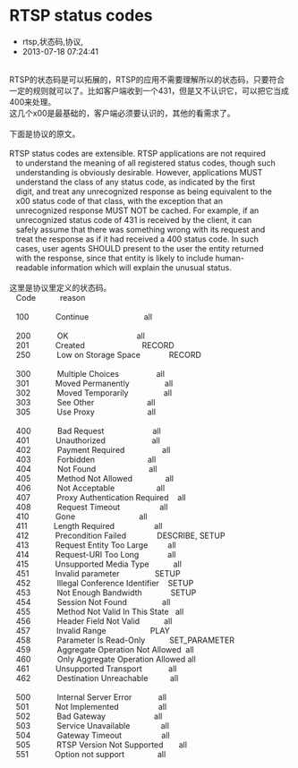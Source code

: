 # RTSP status codes
- rtsp,状态码,协议,
- 2013-07-18 07:24:41


<div><br /></div><div>RTSP的状态码是可以拓展的，RTSP的应用不需要理解所以的状态码，只要符合一定的规则就可以了。比如客户端收到一个431，但是又不认识它，可以把它当成400来处理。</div><div>这几个x00是最基础的，客户端必须要认识的，其他的看需求了。</div><div><br /></div><div>下面是协议的原文。</div><div><br /></div><div>RTSP status codes are extensible. RTSP applications are not required</div><div>&nbsp; &nbsp;to understand the meaning of all registered status codes, though such</div><div>&nbsp; &nbsp;understanding is obviously desirable. However, applications MUST</div><div>&nbsp; &nbsp;understand the class of any status code, as indicated by the first</div><div>&nbsp; &nbsp;digit, and treat any unrecognized response as being equivalent to the</div><div>&nbsp; &nbsp;x00 status code of that class, with the exception that an</div><div>&nbsp; &nbsp;unrecognized response MUST NOT be cached. For example, if an</div><div>&nbsp; &nbsp;unrecognized status code of 431 is received by the client, it can</div><div>&nbsp; &nbsp;safely assume that there was something wrong with its request and</div><div>&nbsp; &nbsp;treat the response as if it had received a 400 status code. In such</div><div>&nbsp; &nbsp;cases, user agents SHOULD present to the user the entity returned</div><div>&nbsp; &nbsp;with the response, since that entity is likely to include human-</div><div>&nbsp; &nbsp;readable information which will explain the unusual status.</div><div><br /></div><div>这里是协议里定义的状态码。</div><div>&nbsp; &nbsp;Code &nbsp; &nbsp; &nbsp; &nbsp; &nbsp; reason</div><div><br /></div><div>&nbsp; &nbsp;100 &nbsp; &nbsp; &nbsp; &nbsp; &nbsp; &nbsp;Continue &nbsp; &nbsp; &nbsp; &nbsp; &nbsp; &nbsp; &nbsp; &nbsp; &nbsp; &nbsp; &nbsp; &nbsp; all</div><div><br /></div><div>&nbsp; &nbsp;200 &nbsp; &nbsp; &nbsp; &nbsp; &nbsp; &nbsp;OK &nbsp; &nbsp; &nbsp; &nbsp; &nbsp; &nbsp; &nbsp; &nbsp; &nbsp; &nbsp; &nbsp; &nbsp; &nbsp; &nbsp; &nbsp; all</div><div>&nbsp; &nbsp;201 &nbsp; &nbsp; &nbsp; &nbsp; &nbsp; &nbsp;Created &nbsp; &nbsp; &nbsp; &nbsp; &nbsp; &nbsp; &nbsp; &nbsp; &nbsp; &nbsp; &nbsp; &nbsp; &nbsp;RECORD</div><div>&nbsp; &nbsp;250 &nbsp; &nbsp; &nbsp; &nbsp; &nbsp; &nbsp;Low on Storage Space &nbsp; &nbsp; &nbsp; &nbsp; &nbsp; &nbsp; RECORD</div><div><br /></div><div>&nbsp; &nbsp;300 &nbsp; &nbsp; &nbsp; &nbsp; &nbsp; &nbsp;Multiple Choices &nbsp; &nbsp; &nbsp; &nbsp; &nbsp; &nbsp; &nbsp; &nbsp; all</div><div>&nbsp; &nbsp;301 &nbsp; &nbsp; &nbsp; &nbsp; &nbsp; &nbsp;Moved Permanently &nbsp; &nbsp; &nbsp; &nbsp; &nbsp; &nbsp; &nbsp; &nbsp;all</div><div>&nbsp; &nbsp;302 &nbsp; &nbsp; &nbsp; &nbsp; &nbsp; &nbsp;Moved Temporarily &nbsp; &nbsp; &nbsp; &nbsp; &nbsp; &nbsp; &nbsp; &nbsp;all</div><div>&nbsp; &nbsp;303 &nbsp; &nbsp; &nbsp; &nbsp; &nbsp; &nbsp;See Other &nbsp; &nbsp; &nbsp; &nbsp; &nbsp; &nbsp; &nbsp; &nbsp; &nbsp; &nbsp; &nbsp; &nbsp;all</div><div>&nbsp; &nbsp;305 &nbsp; &nbsp; &nbsp; &nbsp; &nbsp; &nbsp;Use Proxy &nbsp; &nbsp; &nbsp; &nbsp; &nbsp; &nbsp; &nbsp; &nbsp; &nbsp; &nbsp; &nbsp; &nbsp;all</div><div><br /></div><div>&nbsp; &nbsp;400 &nbsp; &nbsp; &nbsp; &nbsp; &nbsp; &nbsp;Bad Request &nbsp; &nbsp; &nbsp; &nbsp; &nbsp; &nbsp; &nbsp; &nbsp; &nbsp; &nbsp; &nbsp;all</div><div>&nbsp; &nbsp;401 &nbsp; &nbsp; &nbsp; &nbsp; &nbsp; &nbsp;Unauthorized &nbsp; &nbsp; &nbsp; &nbsp; &nbsp; &nbsp; &nbsp; &nbsp; &nbsp; &nbsp; all</div><div>&nbsp; &nbsp;402 &nbsp; &nbsp; &nbsp; &nbsp; &nbsp; &nbsp;Payment Required &nbsp; &nbsp; &nbsp; &nbsp; &nbsp; &nbsp; &nbsp; &nbsp; all</div><div>&nbsp; &nbsp;403 &nbsp; &nbsp; &nbsp; &nbsp; &nbsp; &nbsp;Forbidden &nbsp; &nbsp; &nbsp; &nbsp; &nbsp; &nbsp; &nbsp; &nbsp; &nbsp; &nbsp; &nbsp; &nbsp;all</div><div>&nbsp; &nbsp;404 &nbsp; &nbsp; &nbsp; &nbsp; &nbsp; &nbsp;Not Found &nbsp; &nbsp; &nbsp; &nbsp; &nbsp; &nbsp; &nbsp; &nbsp; &nbsp; &nbsp; &nbsp; &nbsp;all</div><div>&nbsp; &nbsp;405 &nbsp; &nbsp; &nbsp; &nbsp; &nbsp; &nbsp;Method Not Allowed &nbsp; &nbsp; &nbsp; &nbsp; &nbsp; &nbsp; &nbsp; all</div><div>&nbsp; &nbsp;406 &nbsp; &nbsp; &nbsp; &nbsp; &nbsp; &nbsp;Not Acceptable &nbsp; &nbsp; &nbsp; &nbsp; &nbsp; &nbsp; &nbsp; &nbsp; &nbsp; all</div><div>&nbsp; &nbsp;407 &nbsp; &nbsp; &nbsp; &nbsp; &nbsp; &nbsp;Proxy Authentication Required &nbsp; &nbsp;all</div><div>&nbsp; &nbsp;408 &nbsp; &nbsp; &nbsp; &nbsp; &nbsp; &nbsp;Request Timeout &nbsp; &nbsp; &nbsp; &nbsp; &nbsp; &nbsp; &nbsp; &nbsp; &nbsp;all</div><div>&nbsp; &nbsp;410 &nbsp; &nbsp; &nbsp; &nbsp; &nbsp; &nbsp;Gone &nbsp; &nbsp; &nbsp; &nbsp; &nbsp; &nbsp; &nbsp; &nbsp; &nbsp; &nbsp; &nbsp; &nbsp; &nbsp; &nbsp; all</div><div>&nbsp; &nbsp;411 &nbsp; &nbsp; &nbsp; &nbsp; &nbsp; &nbsp;Length Required &nbsp; &nbsp; &nbsp; &nbsp; &nbsp; &nbsp; &nbsp; &nbsp; &nbsp;all</div><div>&nbsp; &nbsp;412 &nbsp; &nbsp; &nbsp; &nbsp; &nbsp; &nbsp;Precondition Failed &nbsp; &nbsp; &nbsp; &nbsp; &nbsp; &nbsp; &nbsp;DESCRIBE, SETUP</div><div>&nbsp; &nbsp;413 &nbsp; &nbsp; &nbsp; &nbsp; &nbsp; &nbsp;Request Entity Too Large &nbsp; &nbsp; &nbsp; &nbsp; all</div><div>&nbsp; &nbsp;414 &nbsp; &nbsp; &nbsp; &nbsp; &nbsp; &nbsp;Request-URI Too Long &nbsp; &nbsp; &nbsp; &nbsp; &nbsp; &nbsp; all</div><div>&nbsp; &nbsp;415 &nbsp; &nbsp; &nbsp; &nbsp; &nbsp; &nbsp;Unsupported Media Type &nbsp; &nbsp; &nbsp; &nbsp; &nbsp; all</div><div>&nbsp; &nbsp;451 &nbsp; &nbsp; &nbsp; &nbsp; &nbsp; &nbsp;Invalid parameter &nbsp; &nbsp; &nbsp; &nbsp; &nbsp; &nbsp; &nbsp; &nbsp;SETUP</div><div>&nbsp; &nbsp;452 &nbsp; &nbsp; &nbsp; &nbsp; &nbsp; &nbsp;Illegal Conference Identifier &nbsp; &nbsp;SETUP</div><div>&nbsp; &nbsp;453 &nbsp; &nbsp; &nbsp; &nbsp; &nbsp; &nbsp;Not Enough Bandwidth &nbsp; &nbsp; &nbsp; &nbsp; &nbsp; &nbsp; SETUP</div><div>&nbsp; &nbsp;454 &nbsp; &nbsp; &nbsp; &nbsp; &nbsp; &nbsp;Session Not Found &nbsp; &nbsp; &nbsp; &nbsp; &nbsp; &nbsp; &nbsp; &nbsp;all</div><div>&nbsp; &nbsp;455 &nbsp; &nbsp; &nbsp; &nbsp; &nbsp; &nbsp;Method Not Valid In This State &nbsp; all</div><div>&nbsp; &nbsp;456 &nbsp; &nbsp; &nbsp; &nbsp; &nbsp; &nbsp;Header Field Not Valid &nbsp; &nbsp; &nbsp; &nbsp; &nbsp; all</div><div>&nbsp; &nbsp;457 &nbsp; &nbsp; &nbsp; &nbsp; &nbsp; &nbsp;Invalid Range &nbsp; &nbsp; &nbsp; &nbsp; &nbsp; &nbsp; &nbsp; &nbsp; &nbsp; &nbsp;PLAY</div><div>&nbsp; &nbsp;458 &nbsp; &nbsp; &nbsp; &nbsp; &nbsp; &nbsp;Parameter Is Read-Only &nbsp; &nbsp; &nbsp; &nbsp; &nbsp; SET_PARAMETER</div><div>&nbsp; &nbsp;459 &nbsp; &nbsp; &nbsp; &nbsp; &nbsp; &nbsp;Aggregate Operation Not Allowed &nbsp;all</div><div>&nbsp; &nbsp;460 &nbsp; &nbsp; &nbsp; &nbsp; &nbsp; &nbsp;Only Aggregate Operation Allowed all</div><div>&nbsp; &nbsp;461 &nbsp; &nbsp; &nbsp; &nbsp; &nbsp; &nbsp;Unsupported Transport &nbsp; &nbsp; &nbsp; &nbsp; &nbsp; &nbsp;all</div><div>&nbsp; &nbsp;462 &nbsp; &nbsp; &nbsp; &nbsp; &nbsp; &nbsp;Destination Unreachable &nbsp; &nbsp; &nbsp; &nbsp; &nbsp;all</div><div><br /></div><div>&nbsp; &nbsp;500 &nbsp; &nbsp; &nbsp; &nbsp; &nbsp; &nbsp;Internal Server Error &nbsp; &nbsp; &nbsp; &nbsp; &nbsp; &nbsp;all</div><div>&nbsp; &nbsp;501 &nbsp; &nbsp; &nbsp; &nbsp; &nbsp; &nbsp;Not Implemented &nbsp; &nbsp; &nbsp; &nbsp; &nbsp; &nbsp; &nbsp; &nbsp; &nbsp;all</div><div>&nbsp; &nbsp;502 &nbsp; &nbsp; &nbsp; &nbsp; &nbsp; &nbsp;Bad Gateway &nbsp; &nbsp; &nbsp; &nbsp; &nbsp; &nbsp; &nbsp; &nbsp; &nbsp; &nbsp; &nbsp;all</div><div>&nbsp; &nbsp;503 &nbsp; &nbsp; &nbsp; &nbsp; &nbsp; &nbsp;Service Unavailable &nbsp; &nbsp; &nbsp; &nbsp; &nbsp; &nbsp; &nbsp;all</div><div>&nbsp; &nbsp;504 &nbsp; &nbsp; &nbsp; &nbsp; &nbsp; &nbsp;Gateway Timeout &nbsp; &nbsp; &nbsp; &nbsp; &nbsp; &nbsp; &nbsp; &nbsp; &nbsp;all</div><div>&nbsp; &nbsp;505 &nbsp; &nbsp; &nbsp; &nbsp; &nbsp; &nbsp;RTSP Version Not Supported &nbsp; &nbsp; &nbsp; all</div><div>&nbsp; &nbsp;551 &nbsp; &nbsp; &nbsp; &nbsp; &nbsp; &nbsp;Option not support &nbsp; &nbsp; &nbsp; &nbsp; &nbsp; &nbsp; &nbsp; all</div>
